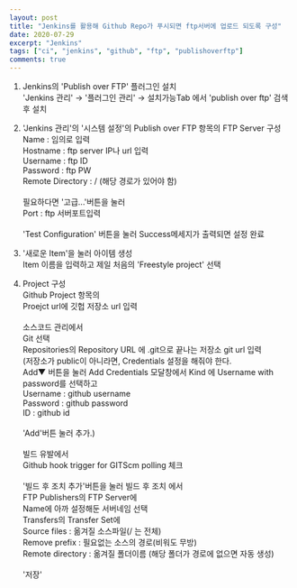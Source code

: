 ```yaml
---
layout: post
title: "Jenkins를 활용해 Github Repo가 푸시되면 ftp서버에 업로드 되도록 구성"
date: 2020-07-29
excerpt: "Jenkins"
tags: ["ci", "jenkins", "github", "ftp", "publishoverftp"]
comments: true
---
```


1. Jenkins의 'Publish over FTP' 플러그인 설치<br/>
   'Jenkins 관리' → '플러그인 관리' → 설치가능Tab 에서 'publish over ftp' 검색 후 설치

2. 'Jenkins 관리'의 '시스템 설정'의 Publish over FTP 항목의 FTP Server 구성<br/>
   Name : 임의로 입력<br/>
   Hostname : ftp server IP나 url 입력<br/>
   Username : ftp ID<br/>
   Password : ftp PW<br/>
   Remote Directory : / (해당 경로가 있어야 함)<br/><br/>
   필요하다면 '고급...'버튼을 눌러<br/>
   Port : ftp 서버포트입력<br/><br/>
   'Test Configuration' 버튼을 눌러 Success메세지가 출력되면 설정 완료<br/>

3. '새로운 Item'을 눌러 아이템 생성<br/>
   Item 이름을 입력하고 제일 처음의 'Freestyle project' 선택

4. Project 구성<br/>
   Github Project 항목의<br/>
   Proejct url에 깃헙 저장소 url 입력<br/><br/>
   소스코드 관리에서<br/>
   Git 선택<br/>
   Repositories의 Repository URL 에 .git으로 끝나는 저장소 git url 입력<br/>
   (저장소가 public이 아니라면, Credentials 설정을 해줘야 한다.<br/>
   Add▼ 버튼을 눌러 Add Credentials 모달창에서 Kind 에 Username with password를 선택하고<br/>
   Username : github username<br/>
   Password : github password<br/>
   ID : github id<br/><br/>
   'Add'버튼 눌러 추가.)<br/><br/>
   빌드 유발에서<br/>
   Github hook trigger for GITScm polling 체크<br/><br/>
   '빌드 후 조치 추가'버튼을 눌러 빌드 후 조치 에서<br/>
   FTP Publishers의 FTP Server에<br/>
   Name에 아까 설정해둔 서버네임 선택<br/>
   Transfers의 Transfer Set에<br/>
   Source files : 옮겨질 소스파일(/ 는 전체)<br/>
   Remove prefix : 필요없는 소스의 경로(비워도 무방)<br/>
   Remote directory : 옮겨질 폴더이름 (해당 폴더가 경로에 없으면 자동 생성)<br/><br/>
   '저장'
